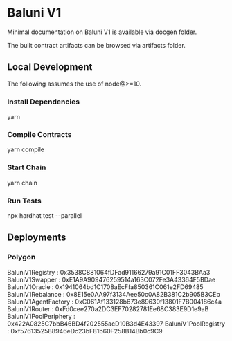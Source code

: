 
# Baluni V1

Minimal documentation on Baluni V1 is available via docgen folder.

The built contract artifacts can be browsed via artifacts folder.

## Local Development

The following assumes the use of node@>=10.

### Install Dependencies

yarn

### Compile Contracts

yarn compile

### Start Chain

yarn chain

### Run Tests

npx hardhat test --parallel

## Deployments

### Polygon


BaluniV1Registry : 0x3538C881064fDFad91166279a91C01FF3043BAa3
BaluniV1Swapper : 0xE1A9A909476259514a163C072Fe3A43364F5BDae
BaluniV1Oracle : 0x1941064bd1C1708aEcFfa850361C061e2FD69485
BaluniV1Rebalance : 0x8E15e0AA97f3134Aee50c0A82B381C2b905B3CEb
BaluniV1AgentFactory : 0xC061Af133128b673e89630f13801F7B004186c4a
BaluniV1Router : 0xFd0cee270a2DC3EF70282781Ee68C383E9D1e9aB
BaluniV1PoolPeriphery : 0x422A0825C7bbB46BD4f202555acD10B3d4E43397
BaluniV1PoolRegistry : 0xf5761352588946eDc23bF81b60F258B14Bb0c9C9
